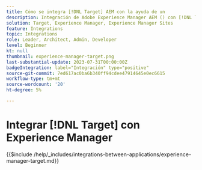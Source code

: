```yaml
---
title: Cómo se integra [!DNL Target] AEM con la ayuda de un
description: Integración de Adobe Experience Manager AEM () con [!DNL Target] para ofrecer experiencias personalizadas.
solution: Target, Experience Manager, Experience Manager Sites
feature: Integrations
topic: Integrations
role: Leader, Architect, Admin, Developer
level: Beginner
kt: null
thumbnail: experience-manager-target.png
last-substantial-update: 2023-07-31T00:00:00Z
badgeIntegration: label="Integración" type="positive"
source-git-commit: 7ed617ac0ba6b340ff94cdee47914645e0ec6615
workflow-type: tm+mt
source-wordcount: '20'
ht-degree: 5%

---
```



# Integrar [!DNL Target] con Experience Manager

{{$include /help/_includes/integrations-between-applications/experience-manager-target.md}}
